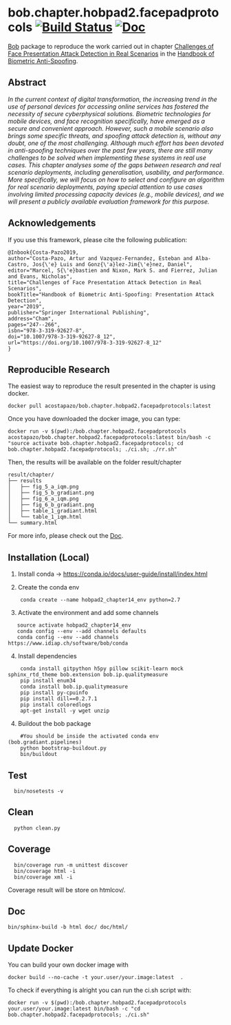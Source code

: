 # bob.chapter.hobpad2.facepadprotocols [![Build Status](https://travis-ci.org/Gradiant/bob.chapter.hobpad2.facepadprotocols.svg?branch=master)](https://travis-ci.org/Gradiant/bob.chapter.hobpad2.facepadprotocols) [![Doc](http://img.shields.io/badge/docs-latest-orange.svg)](https://gradiant.github.io/bob.chapter.hobpad2.facepadprotocols/)
 
[Bob](https://www.idiap.ch/software/bob/) package to reproduce the work carried out in chapter [Challenges of Face Presentation Attack Detection in Real Scenarios](https://link.springer.com/chapter/10.1007/978-3-319-92627-8_12) in the [Handbook of Biometric Anti-Spoofing](https://link.springer.com/book/10.1007/978-3-319-92627-8).


## Abstract 

_In the current context of digital transformation, the increasing trend in the use of personal devices for accessing online services has fostered the necessity of secure cyberphysical solutions. Biometric technologies for mobile devices, and face recognition specifically, have emerged as a secure and convenient approach. However, such a mobile scenario also brings some specific threats, and spoofing attack detection is, without any doubt, one of the most challenging. Although much effort has been devoted in anti-spoofing techniques over the past few years, there are still many challenges to be solved when implementing these systems in real use cases. This chapter analyses some of the gaps between research and real scenario deployments, including generalisation, usability, and performance. More specifically, we will focus on how to select and configure an algorithm for real scenario deployments, paying special attention to use cases involving limited processing capacity devices (e.g., mobile devices), and we will present a publicly available evaluation framework for this purpose._

## Acknowledgements

If you use this framework, please cite the following publication:

~~~
@Inbook{Costa-Pazo2019,
author="Costa-Pazo, Artur and Vazquez-Fernandez, Esteban and Alba-Castro, Jos{\'e} Luis and Gonz{\'a}lez-Jim{\'e}nez, Daniel",
editor="Marcel, S{\'e}bastien and Nixon, Mark S. and Fierrez, Julian and Evans, Nicholas",
title="Challenges of Face Presentation Attack Detection in Real Scenarios",
bookTitle="Handbook of Biometric Anti-Spoofing: Presentation Attack Detection",
year="2019",
publisher="Springer International Publishing",
address="Cham",
pages="247--266",
isbn="978-3-319-92627-8",
doi="10.1007/978-3-319-92627-8_12",
url="https://doi.org/10.1007/978-3-319-92627-8_12"
}
~~~

## Reproducible Research

The easiest way to reproduce the result presented in the chapter is using docker.

~~~
docker pull acostapazo/bob.chapter.hobpad2.facepadprotocols:latest 
~~~

Once you have downloaded the docker image, you can type:

~~~
docker run -v $(pwd):/bob.chapter.hobpad2.facepadprotocols acostapazo/bob.chapter.hobpad2.facepadprotocols:latest bin/bash -c "source activate bob.chapter.hobpad2.facepadprotocols; cd bob.chapter.hobpad2.facepadprotocols; ./ci.sh; ./rr.sh"
~~~

Then, the results will be available on the folder result/chapter

~~~
result/chapter/
├── results
│   ├── fig_5_a_iqm.png
│   ├── fig_5_b_gradiant.png
│   ├── fig_6_a_iqm.png
│   ├── fig_6_b_gradiant.png
│   ├── table_1_gradiant.html
│   └── table_1_iqm.html
└── summary.html
~~~

For more info, please check out the [Doc](https://gradiant.github.io/bob.chapter.hobpad2.facepadprotocols/).


## Installation (Local)


1. Install conda -> https://conda.io/docs/user-guide/install/index.html

2. Create the conda env

~~~
    conda create --name hobpad2_chapter14_env python=2.7
~~~

3. Activate the environment and add some channels

~~~
   source activate hobpad2_chapter14_env
   conda config --env --add channels defaults
   conda config --env --add channels https://www.idiap.ch/software/bob/conda
~~~

4. Install dependencies

~~~
    conda install gitpython h5py pillow scikit-learn mock sphinx_rtd_theme bob.extension bob.ip.qualitymeasure
    pip install enum34
    conda install bob.ip.qualitymeasure
    pip install py-cpuinfo
    pip install dill==0.2.7.1
    pip install coloredlogs
    apt-get install -y wget unzip
~~~


4. Buildout the bob package

~~~
    #You should be inside the activated conda env (bob.gradiant.pipelines)
    python bootstrap-buildout.py
    bin/buildout
~~~

## Test

~~~
  bin/nosetests -v
~~~

## Clean

~~~
  python clean.py
~~~

## Coverage

~~~  
  bin/coverage run -m unittest discover
  bin/coverage html -i
  bin/coverage xml -i
~~~

Coverage result will be store on htmlcov/.

## Doc

~~~
bin/sphinx-build -b html doc/ doc/html/
~~~

## Update Docker 

You can build your own docker image with

~~~
docker build --no-cache -t your.user/your.image:latest  .
~~~

To check if everything is alright you can run the ci.sh script with:

~~~
docker run -v $(pwd):/bob.chapter.hobpad2.facepadprotocols your.user/your.image:latest bin/bash -c "cd bob.chapter.hobpad2.facepadprotocols; ./ci.sh"
~~~
